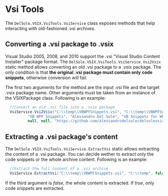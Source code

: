 # Vsi Tools
The `DelSole.VSIX.VsiTools.VsiService` class exposes methods that help interacting with old-fashioned .vsi archives.

## Converting a .vsi package to .vsix ##

Visual Studio 2005, 2008, and 2010 support the .vsi "Visual Studio Content Installer" package format. The `DelSole.VSIX.VsiTools.VsiService.Vsi2Vsix` static method allows converting an old .vsi package to a .vsix package. The only condition is that **the original .vsi package must contain only code snippets**, otherwise conversion will fail.

The first two arguments for the method are the input .vsi file and the target .vsix package name. Other arguments must be taken from an instance of the VSIXPackage class. Following is an example:

  ```csharp
    //Convert an old .vsi file into a .vsix package
    VsiService.Vsi2Vsix("C:\\temp\\VBWPFSnippets.vsi", "C:\\temp\\VBWPFSnippets.vsix",
            "VB WPF Snippets", "Alessandro Del Sole", "VB Snippets for WPF", "A common set of WPF Snippets for VB",
            null, null, "https://github.com/alessandrodelsole/delsolevsix");
 ```

## Extracting a .vsi package's content ##

The `DelSole.VSIX.VsiTools.VsiService.ExtractVsi` static allows extracting the content of a .vsi package. You can decide wether to extract only the code snippets or the whole archive content. Following is an example:

  ```csharp
    //Extract the full content of a .vsi archive
    VsiService.ExtractVsi("C:\\temp\\VBWPFSnippets.vsi", "C:\\temp", false);
 ```
 
 If the third argument is *false*, the whole content is extracted. If *true*, only code snippets are extracted.
